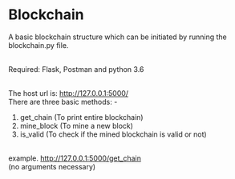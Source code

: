 # Blockchain
A basic blockchain structure which can be initiated by running the blockchain.py file.<br><br>

Required: Flask, Postman and python 3.6<br><br>

The host url is: http://127.0.0.1:5000/<br>
There are three basic methods: -
1. get_chain (To print entire blockchain) <br>
2. mine_block (To mine a new block) <br>
3. is_valid (To check if the mined blockchain is valid or not) <br><br>

example. http://127.0.0.1:5000/get_chain<br>
(no arguments necessary)
